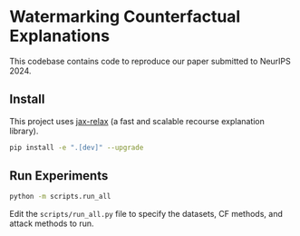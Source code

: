 # Watermarking Counterfactual Explanations

This codebase contains code to reproduce our paper submitted to NeurIPS 2024.

## Install

This project uses 
[jax-relax](https://github.com/BirkhoffG/jax-relax/) (a fast and scalable recourse explanation library).

```sh
pip install -e ".[dev]" --upgrade
```

## Run Experiments

```sh
python -m scripts.run_all
```

Edit the `scripts/run_all.py` file to specify the datasets, CF methods, and attack methods to run.

